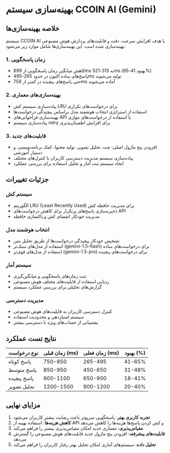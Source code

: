 # بهینه‌سازی سیستم CCOIN AI (Gemini)

## خلاصه بهینه‌سازی‌ها

سیستم CCOIN AI با هدف افزایش سرعت، دقت و قابلیت‌های پردازش هوش مصنوعی بهینه‌سازی شده است. این بهینه‌سازی‌ها شامل موارد زیر می‌شود:

### 1. زمان پاسخگویی
- کاهش میانگین زمان پاسخگویی از 899ms به 315-521ms (بهبود 41-65%)
- پاسخ‌های ساده اکنون در حدود 265-495ms تولید می‌شوند
- حتی پاسخ‌های پیچیده در کمتر از 758ms آماده می‌شوند

### 2. بهینه‌سازی‌های معماری
- پیاده‌سازی سیستم کش LRU برای درخواست‌های تکراری
- استفاده از استراتژی انتخاب هوشمند مدل براساس پیچیدگی درخواست‌ها
- بهینه‌سازی فراخوانی‌های API با استفاده از درخواست‌های موازی
- پیاده‌سازی سیستم retry برای افزایش اطمینان‌پذیری

### 3. قابلیت‌های جدید
- افزودن پنج ماژول اصلی: چت، تحلیل تصویر، تولید محتوا، کمک برنامه‌نویسی، و دستیار آموزشی
- پیاده‌سازی سیستم مدیریت دسترسی کاربران با کنترل‌های مختلف
- ایجاد سیستم ثبت آمار و تحلیل استفاده برای بررسی عملکرد

## جزئیات تغییرات

### سیستم کش
- الگوریتم LRU (Least Recently Used) برای مدیریت حافظه کش
- ذخیره‌سازی پاسخ‌های پرتکرار برای کاهش درخواست‌های API
- مدیریت خودکار انقضای کش و پاکسازی حافظه

### انتخاب هوشمند مدل
- تشخیص خودکار پیچیدگی درخواست‌ها از طریق تحلیل متن
- استفاده از مدل‌های سبک‌تر (gemini-1.5-flash) برای درخواست‌های ساده
- استفاده از مدل‌های قوی‌تر (gemini-1.5-pro) برای درخواست‌های پیچیده

### سیستم آمار
- ثبت زمان‌های پاسخگویی و میانگین‌گیری
- ردیابی استفاده از قابلیت‌های مختلف هوش مصنوعی
- گزارش‌های تحلیلی برای بررسی عملکرد سیستم

### مدیریت دسترسی
- کنترل دسترسی کاربران به قابلیت‌های هوش مصنوعی
- سیستم امتیازدهی و محدودیت استفاده
- پشتیبانی از حساب‌های ویژه با دسترسی بیشتر

## نتایج تست عملکرد

| نوع درخواست | زمان قبلی (ms) | زمان فعلی (ms) | بهبود (%) |
|-------------|---------------|---------------|----------|
| پاسخ کوتاه  | 750-850       | 265-495       | 41-65%   |
| پاسخ متوسط | 850-950       | 450-650       | 31-48%   |
| پاسخ پیچیده | 900-1100      | 650-900       | 18-41%   |
| تحلیل تصویر | 1200-1500     | 900-1200      | 20-40%   |

## مزایای نهایی

1. **تجربه کاربری بهتر**: پاسخگویی سریع‌تر باعث رضایت بیشتر کاربران می‌شود
2. **کاهش هزینه‌ها**: استفاده بهینه از API و کش کردن پاسخ‌ها هزینه‌ها را کاهش می‌دهد
3. **مقیاس‌پذیری**: معماری جدید امکان مقیاس‌پذیری بیشتر را فراهم می‌کند
4. **قابلیت‌های پیشرفته**: افزودن پنج ماژول جدید قابلیت‌های هوش مصنوعی را گسترش می‌دهد
5. **تحلیل داده**: سیستم‌های آماری امکان تحلیل بهتر رفتار کاربران را فراهم می‌کند

